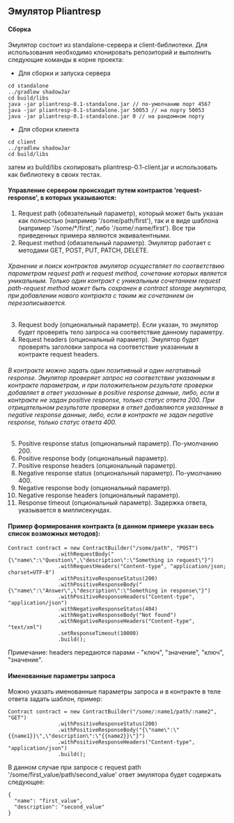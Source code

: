 ## Эмулятор Pliantresp

#### Сборка
Эмулятор состоит из standalone-сервера и client-библиотеки.
Для использования необходимо клонировать репозиторий и выполнить следующие команды в корне проекта:
* Для сборки и запуска сервера
```
cd standalone
../gradlew shadowJar
cd build/libs
java -jar pliantresp-0.1-standalone.jar // по-умолчанию порт 4567
java -jar pliantresp-0.1-standalone.jar 50053 // на порту 50053
java -jar pliantresp-0.1-standalone.jar 0 // на рандомном порту
```
* Для сборки клиента
```
cd client
../gradlew shadowJar
cd build/libs
```
затем из build/libs скопировать pliantresp-0.1-client.jar и использовать как библиотеку в своих тестах.


#### Управление сервером происходит путем контрактов 'request-response', в которых указываются:
1. Request path (обязательный параметр), который может быть указан как полностью (например '/some/path/first'), так и в виде шаблона (например '/some/\*/first', либо '/some/:name/first'). Все три приведенных примера являются эквивалентными. 
2. Request method (обязательный параметр). Эмулятор работает с методами GET, POST, PUT, PATCH, DELETE.
###### Хранение и поиск контрактов эмулятор осуществляет по соответствию параметрам request path и request method, сочетание которых является уникальным. Только один контракт с уникальным сочетанием request path-request method может быть сохранен в contract storage эмулятора, при добавлении нового контракта с таким же сочетанием он перезаписывается.
3. Request body (опциональный параметр). Если указан, то эмулятор будет проверять тело запроса на соответствие данному параметру.
4. Request headers (опциональный параметр). Эмулятор будет проверять заголовки запроса на соответствие указанным в контракте request headers.
###### В контракте можно задать один позитивный и один негативный response. Эмулятор проверяет запрос на соответствие указанным в контракте параметрам, и при положительном результате проверки добавляет в ответ указанные в positive response данные, либо, если в контракте не задан positive response, только статус ответа 200. При отрицательном результате проверки в ответ добавляются указанные в negative response данные, либо, если в контракте не задан negative response, только статус ответа 400.
5. Positive response status (опциональный параметр). По-умолчанию 200.
6. Positive response body (опциональный параметр).
7. Positive response headers (опциональный параметр).
8. Negative response status (опциональный параметр). По-умолчанию 400.
9. Negative response body (опциональный параметр).
10. Negative response headers (опциональный параметр).
11. Response timeout (опциональный параметр). Задержка ответа, указывается в миллисекундах.


#### Пример формирования контракта (в данном примере указан весь список возможных методов):
```
Contract contract = new ContractBuilder("/some/path", "POST")
                .withRequestBody("{\"name\":\"Question\",\"description\":\"Something in request\"}")
                .withRequestHeaders("Content-type", "application/json; charset=UTF-8")
                .withPositiveResponseStatus(200)
                .withPositiveResponseBody("{\"name\":\"Answer\",\"description\":\"Something in response\"}")
                .withPositiveResponseHeaders("Content-type", "application/json")
                .withNegativeResponseStatus(404)
                .withNegativeResponseBody("Not found")
                .withNegativeResponseHeaders("Content-type", "text/xml")
                .setResponseTimeout(10000)
                .build();
```
Примечание: headers передаются парами - "ключ", "значение", "ключ", "значение".


#### Именованные параметры запроса
Можно указать именованные параметры запроса и в контракте в теле ответа задать шаблон, пример:
```
Contract contract = new ContractBuilder("/some/:name1/path/:name2", "GET")                
                .withPositiveResponseStatus(200)
                .withPositiveResponseBody("{\"name\":\"{{name1}}\",\"description\":\"{{name2}}\"}")
                .withPositiveResponseHeaders("Content-type", "application/json")                
                .build();
```
В данном случае при запросе с request path '/some/first_value/path/second_value' ответ эмулятора будет содержать следующее:
```
{
  "name": "first_value",
  "description": "second_value"
}
```
